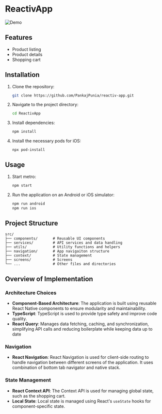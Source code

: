 # ReactivApp

![Demo](./recording.gif)

## Features

- Product listing
- Product details
- Shopping cart

## Installation

1. Clone the repository:
   ```sh
   git clone https://github.com/PankajPunia/reactiv-app.git
   ```
2. Navigate to the project directory:
   ```sh
   cd ReactivApp
   ```
3. Install dependencies:
   ```sh
   npm install
   ```
4. Install the necessary pods for iOS:
   ```sh
   npx pod-install
   ```

## Usage

1. Start metro:
   ```sh
   npm start
   ```
2. Run the application on an Android or iOS simulator:
   ```sh
   npm run android
   npm run ios
   ```

## Project Structure

```
src/
├── components/       # Reusable UI components
├── services/         # API services and data handling
├── utils/            # Utility functions and helpers
├── navigation/       # App navigaiton structure
├── context/          # State management
├── screens/          # Screens
└── ...               # Other files and directories
```

## Overview of Implementation

### Architecture Choices

- **Component-Based Architecture**: The application is built using reusable React Native components to ensure modularity and maintainability.
- **TypeScript**: TypeScript is used to provide type safety and improve code quality.
- **React Query**: Manages data fetching, caching, and synchronization, simplifying API calls and reducing boilerplate while keeping data up to date

### Navigation

- **React Navigation**: React Navigation is used for client-side routing to handle navigation between different screens of the application. It uses combination of bottom tab navigator and native stack.

### State Management

- **React Context API**: The Context API is used for managing global state, such as the shopping cart.
- **Local State**: Local state is managed using React's `useState` hooks for component-specific state.


